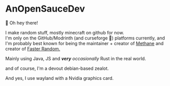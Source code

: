 # AnOpenSauceDev
👋 Oh hey there!

I make random stuff, mostly minecraft on github for now. <br>
I'm only on the GitHub/Modrinth (and curseforge 🤢) platforms currently, and I'm probably best known for being the maintainer + creator of [Methane](https://modrinth.com/mod/methane) and creator of [Faster Random.](https://modrinth.com/mod/faster-random)

Mainly using Java, JS and _**very** occasionally_ Rust in the real world.

and of course, I'm a devout debian-based zealot.

And yes, I use wayland with a Nvidia graphics card.
